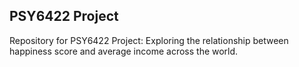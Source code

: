 ## PSY6422 Project
Repository for PSY6422 Project: Exploring the relationship between happiness score and average income across the world. 

